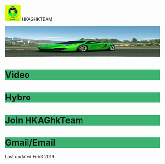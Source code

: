 <img src="IMG_20190127_184038.jpg" width="50" height="50"> HKAGHKTEAM

<img src="IMG_20190127_175456.jpg" width="1000" height="100">



<h1 style="background-color:MediumSeaGreen;">Video</h1>
<h1 style="background-color:MediumSeaGreen;">Hybro</h1>
<h1 style="background-color:MediumSeaGreen;">Join HKAGhkTeam</h1>
<h1 style="background-color:MediumSeaGreen;">Gmail/Email</h1>
Last updated Feb3 2019
